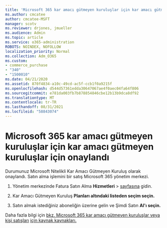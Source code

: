 ```yaml
---
title: 'Microsoft 365 kar amacı gütmeyen kuruluşlar için kar amacı gütmeyen kuruluşlar için onaylandı '
ms.author: cmcatee
author: cmcatee-MSFT
manager: scotv
ms.reviewer: drjones, jmueller
ms.audience: Admin
ms.topic: article
ms.service: o365-administration
ROBOTS: NOINDEX, NOFOLLOW
localization_priority: Normal
ms.collection: Adm_O365
ms.custom:
- commerce_purchase
- "340"
- "1500010"
ms.date: 04/21/2020
ms.assetid: 870f4834-a10c-49cd-ac5f-ccb1f0a9215f
ms.openlocfilehash: d544d57361edda30647067ae4f0aec04fa64f806
ms.sourcegitcommit: e781da003fb7b878854846cbe12b13b9dca8df92
ms.translationtype: MT
ms.contentlocale: tr-TR
ms.lasthandoff: 08/31/2021
ms.locfileid: "58843074"
---
```

# <a name="microsoft-365-for-nonprofits---approved"></a>Microsoft 365 kar amacı gütmeyen kuruluşlar için kar amacı gütmeyen kuruluşlar için onaylandı

Durumunuz Microsoft Nitelikli Kar Amacı Gütmeyen Kuruluş olarak onaylandı. Satın alma işlemini bir satış Microsoft 365 yönetim merkezi.

1. Yönetim merkezinde Fatura Satın Alma **Hizmetleri** \> [sayfasına](https://go.microsoft.com/fwlink/p/?linkid=868433) gidin.

2. Kar Amacı Gütmeyen Kuruluş **Planları altındaki listeden seçim seçin.**

3. Satın almak istediğiniz aboneliğin üzerine gelin ve Şimdi Satın **Al'ı seçin.**

Daha fazla bilgi için [bkz. Microsoft 365 kar amacı gütmeyen kuruluşlar veya kişi satışları](https://www.microsoft.com/nonprofits/microsoft-365) [için kaynak kaynakları.](https://www.microsoft.com/nonprofits/contact-us)

